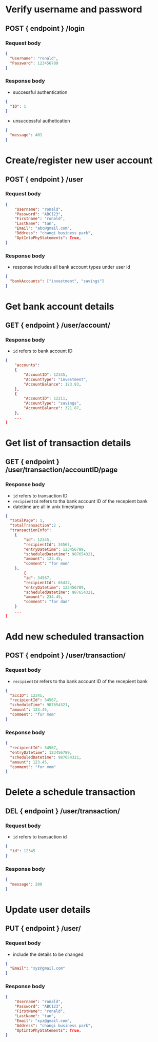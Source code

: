 # Verify username and password

## POST { endpoint } /login

### Request body

```json
{
  "Username": "ronald",
  "Password": 123456789
}
```

### Response body

- successful authentication

```json
{
  "ID": 1
}
```

- unsuccessful authetication

```json
{
  "message": 401
}
```

# Create/register new user account

## POST { endpoint } /user

### Request body

```json
{
    "Username": "ronald",
    "Password": "ABC123",
    "Firstname": "ronald",
    "LastName": "tan",
    "Email": "abc@gmail.com",
    "Dddress": "changi business park",
    "OptIntoPhyStatements": True,
}
```

### Response body

- response includes all bank account types under user id

```json
{
  "bankAccounts": ["investment", "savings"]
}
```

# Get bank account details

## GET { endpoint } /user/account/<UserID>

### Response body

- `id` refers to bank account ID

```json
{
    "accounts":
    {
        "AccountID": 12345,
        "AccountType": "investment",
        "AccountBalance": 123.93,
    },
    {
        "AccountID": 12211,
        "AccountType": "savings",
        "AccountBalance": 321.87,
    },
    ...
}
```

# Get list of transaction details

## GET { endpoint } /user/transaction/accountID/page

### Response body

- `id` refers to transaction ID
- `recipientId` refers to tha bank account ID of the recepient bank
- datetime are all in unix timestamp

```json
{
  "totalPage": 1,
  "totalTransaction":2 ,
  "transactionInfo":
    {
        "id": 12345,
        "recipientId": 34567,
        "entryDatetime": 123456789,
        "scheduledDatetime": 987654321,
        "amount": 123.45,
        "comment": "for mom"
    },
        {
        "id": 34567,
        "recipientId": 65432,
        "entryDatetime": 123456789,
        "scheduledDatetime": 987654321,
        "amount": 234.45,
        "comment": "for dad"
    }
    ...
}
```

# Add new scheduled transaction

## POST { endpoint } /user/transaction/<accountID>

### Request body

- `recipientId` refers to tha bank account ID of the recepient bank

```json
{
  "accID": 12345,
  "recipientId": 34567,
  "scheduleTime": 987654321,
  "amount": 123.45,
  "comment": "for mom"
}
```

### Response body

```json
{
  "recipientId": 34567,
  "entryDatetime": 123456789,
  "scheduledDatetime": 987654321,
  "amount": 123.45,
  "comment": "for mom"
}
```

# Delete a schedule transaction

## DEL { endpoint } /user/transaction/<accountID>

### Request body

- `id` refers to transaction id

```json
{
  "id": 12345
}
```

### Response body

```json
{
  "message": 200
}
```

# Update user details

## PUT { endpoint } /user/<accountID>

### Request body

- include the details to be changed

```json
{
  "Email": "xyz@gmail.com"
}
```

### Response body

```json
{
    "Username": "ronald",
    "Password": "ABC123",
    "FirstName": "ronald",
    "LastName": "tan",
    "Email": "xyz@gmail.com",
    "Address": "changi business park",
    "OptIntoPhyStatements": True,
}
```
